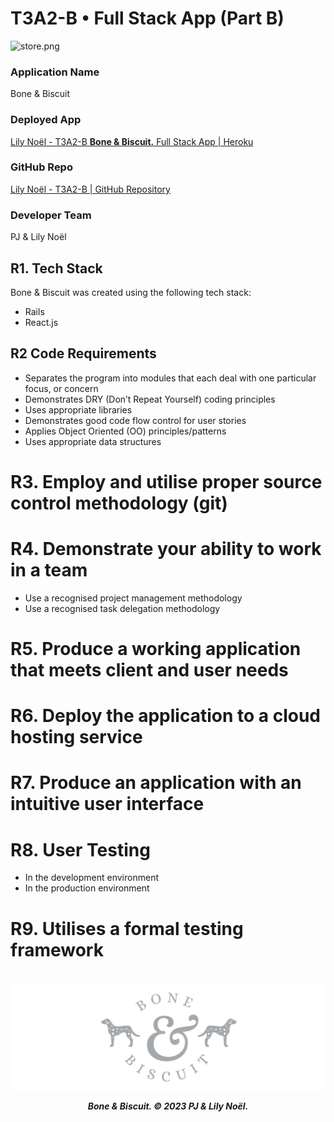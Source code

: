 # T3A2-B • Full Stack App (Part B)

![store.png](docs/store.png)

### Application Name
Bone & Biscuit

### Deployed App
[Lily Noël - T3A2-B <b>Bone & Biscuit.</b> Full Stack App | Heroku ](https://github.com/lilynoel/T3A2-B) <!-- update link once deployed -->

### GitHub Repo
[Lily Noël - T3A2-B | GitHub Repository](https://github.com/lilynoel/T3A2-B)

### Developer Team
PJ & Lily Noël

## R1. Tech Stack 
Bone & Biscuit was created using the following tech stack:
- Rails
- React.js

## R2 Code Requirements 

- Separates the program into modules that each deal with one particular focus, or concern
- Demonstrates DRY (Don’t Repeat Yourself) coding principles
- Uses appropriate libraries
- Demonstrates good code flow control for user stories
- Applies Object Oriented (OO) principles/patterns
- Uses appropriate data structures
  
# R3. Employ and utilise proper source control methodology (git)

# R4. Demonstrate your ability to work in a team
- Use a recognised project management methodology
- Use a recognised task delegation methodology

# R5. Produce a working application that meets client and user needs

# R6. Deploy the application to a cloud hosting service
<!-- Netlify or Heroku? -->

# R7. Produce an application with an intuitive user interface

# R8. User Testing
- In the development environment
- In the production environment

# R9. Utilises a formal testing framework

#

<h5 align="center">

![logo.png](docs/logo.png)

Bone & Biscuit. © 2023 PJ & Lily Noël.

</h5>